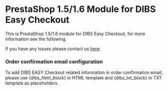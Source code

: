 # PrestaShop 1.5/1.6 Module for DIBS Easy Checkout #

This is PrestaShop 1.5/1.6 module for DIBS Easy Checkout, for more information see the following.

If you have any issues please contact us [here](http://www.dibspayment.com/customer_support).

### Order confirmation email configuration ###

To add DIBS EASY Checkout related information in order confirmation email, please use {dibs_html_block} in HTML template and {dibs_txt_block} in TXT template as placeholders.
